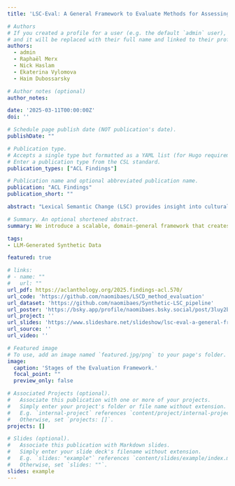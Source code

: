 ```yaml
---
title: 'LSC-Eval: A General Framework to Evaluate Methods for Assessing Dimensions of Lexical Semantic Change Using LLM-Generated Synthetic Data'

# Authors
# If you created a profile for a user (e.g. the default `admin` user), write the username (folder name) here
# and it will be replaced with their full name and linked to their profile.
authors:
  - admin
  - Raphaël Merx
  - Nick Haslam
  - Ekaterina Vylomova
  - Haim Dubossarsky

# Author notes (optional)
author_notes:

date: '2025-03-11T00:00:00Z'
doi: ''

# Schedule page publish date (NOT publication's date).
publishDate: ""

# Publication type.
# Accepts a single type but formatted as a YAML list (for Hugo requirements).
# Enter a publication type from the CSL standard.
publication_types: ["ACL Findings"]

# Publication name and optional abbreviated publication name.
publication: "ACL Findings"
publication_short: ""

abstract: "Lexical Semantic Change (LSC) provides insight into cultural and social dynamics. Yet, the validity of methods for measuring different kinds of LSC remains unestablished due to the absence of historical benchmark datasets. To address this gap, we propose LSC-Eval, a novel three-stage general-purpose evaluation framework to: (1) develop a scalable methodology for generating synthetic datasets that simulate theory-driven LSC using In-Context Learning and a lexical database; (2) use these datasets to evaluate the sensitivity of computational methods to synthetic change; and (3) assess their suitability for detecting change in specific dimensions and domains. We apply LSC-Eval to simulate changes along the Sentiment, Intensity, and Breadth (SIB) dimensions, as defined in the SIBling framework, using examples from psychology. We then evaluate the ability of selected methods to detect these controlled interventions. Our findings validate the use of synthetic benchmarks, demonstrate that tailored methods effectively detect changes along SIB dimensions, and reveal that a state-of-the-art LSC model faces challenges in detecting affective dimensions of LSC. LSC-Eval offers a valuable tool for dimension- and domain-specific benchmarking of LSC methods, with particular relevance to the social sciences." 

# Summary. An optional shortened abstract.
summary: We introduce a scalable, domain-general framework that creates diachronic, LLM-generated synthetic datasets to simulate theory-driven Lexical Semantic Change (LSC) and evaluates various methods for measuring kinds of LSC--using examples from psychology, we apply this framework to assess the sensitivity of a suite of methods in detecting artificially induced changes in dimensions of Sentiment, Intensity, and Breadth (SIB), ultimately identifying the most suitable approach for each dimension.

tags:
- LLM-Generated Synthetic Data

featured: true

# links:
# - name: ""
#   url: ""
url_pdf: https://aclanthology.org/2025.findings-acl.570/
url_code: 'https://github.com/naomibaes/LSCD_method_evaluation'
url_dataset: 'https://github.com/naomibaes/Synthetic-LSC_pipeline'
url_poster: 'https://bsky.app/profile/naomibaes.bsky.social/post/3luy2bzqd2s2u'
url_project: ''
url_slides: 'https://www.slideshare.net/slideshow/lsc-eval-a-general-framework-to-evaluate-methods-for-assessing-dimensions-of-lexical-semantic-change-using-llm-generated-synthetic-data/282770740'
url_source: ''
url_video: ''

# Featured image
# To use, add an image named `featured.jpg/png` to your page's folder. 
image:
  caption: 'Stages of the Evaluation Framework.'
  focal_point: ""
  preview_only: false

# Associated Projects (optional).
#   Associate this publication with one or more of your projects.
#   Simply enter your project's folder or file name without extension.
#   E.g. `internal-project` references `content/project/internal-project/index.md`.
#   Otherwise, set `projects: []`.
projects: []

# Slides (optional).
#   Associate this publication with Markdown slides.
#   Simply enter your slide deck's filename without extension.
#   E.g. `slides: "example"` references `content/slides/example/index.md`.
#   Otherwise, set `slides: ""`.
slides: example
---
```



